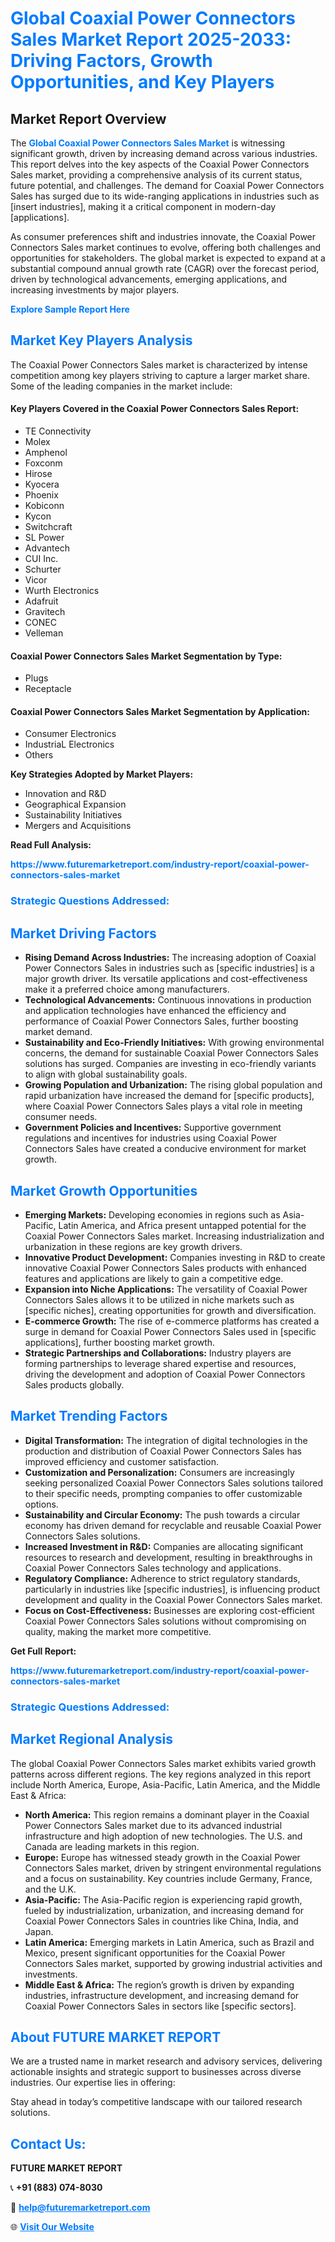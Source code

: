 <h1 style="color: #007BFF;">Global Coaxial Power Connectors Sales Market Report 2025-2033: Driving Factors, Growth Opportunities, and Key Players</h1>

<section id="overview">
<h2>Market Report Overview</h2>
<p>The <a href="https://www.futuremarketreport.com/industry-report/coaxial-power-connectors-sales-market" style="color: #007BFF; text-decoration: none;"><strong>Global Coaxial Power Connectors Sales Market</strong></a> is witnessing significant growth, driven by increasing demand across various industries. This report delves into the key aspects of the Coaxial Power Connectors Sales market, providing a comprehensive analysis of its current status, future potential, and challenges. The demand for Coaxial Power Connectors Sales has surged due to its wide-ranging applications in industries such as [insert industries], making it a critical component in modern-day [applications].</p>
<p>As consumer preferences shift and industries innovate, the Coaxial Power Connectors Sales market continues to evolve, offering both challenges and opportunities for stakeholders. The global market is expected to expand at a substantial compound annual growth rate (CAGR) over the forecast period, driven by technological advancements, emerging applications, and increasing investments by major players.</p>
</section>

<section id="overview">
<p><a href="https://www.futuremarketreport.com/request-sample/reportId=103652" style="color: #007BFF; text-decoration: none;"><strong>Explore Sample Report Here</strong></a></p>
</section>

<section id="key-players">
<h2 style="color: #007BFF;">Market Key Players Analysis</h2>
<p>The Coaxial Power Connectors Sales market is characterized by intense competition among key players striving to capture a larger market share. Some of the leading companies in the market include:</p>
<h4>Key Players Covered in the Coaxial Power Connectors Sales Report:</h4>
<ul><li>TE Connectivity</li><li>Molex</li><li>Amphenol</li><li>Foxconm</li><li>Hirose</li><li>Kyocera</li><li>Phoenix</li><li>Kobiconn</li><li>Kycon</li><li>Switchcraft</li><li>SL Power</li><li>Advantech</li><li>CUI Inc.</li><li>Schurter</li><li>Vicor</li><li>Wurth Electronics</li><li>Adafruit</li><li>Gravitech</li><li>CONEC</li><li>Velleman</li></ul>
<h4>Coaxial Power Connectors Sales Market Segmentation by Type:</h4>
<ul><li>Plugs</li><li>Receptacle</li></ul>

<h4>Coaxial Power Connectors Sales Market Segmentation by Application:</h4>
<ul><li>Consumer Electronics</li><li>IndustriaL Electronics</li><li>Others</li></ul>
<p><strong>Key Strategies Adopted by Market Players:</strong></p>
<ul>
<li>Innovation and R&D</li>
<li>Geographical Expansion</li>
<li>Sustainability Initiatives</li>
<li>Mergers and Acquisitions</li>
</ul>
</section>

<section>
<p><strong>Read Full Analysis: </strong></p><a href="https://www.futuremarketreport.com/industry-report/coaxial-power-connectors-sales-market" style="color: #007BFF; text-decoration: none;"><strong>https://www.futuremarketreport.com/industry-report/coaxial-power-connectors-sales-market</strong></a>
<h3 style="color: #007BFF;">Strategic Questions Addressed:</h3>
</section>

<section id="driving-factors">
<h2 style="color: #007BFF;">Market Driving Factors</h2>
<ul>
<li><strong>Rising Demand Across Industries:</strong> The increasing adoption of Coaxial Power Connectors Sales in industries such as [specific industries] is a major growth driver. Its versatile applications and cost-effectiveness make it a preferred choice among manufacturers.</li>
<li><strong>Technological Advancements:</strong> Continuous innovations in production and application technologies have enhanced the efficiency and performance of Coaxial Power Connectors Sales, further boosting market demand.</li>
<li><strong>Sustainability and Eco-Friendly Initiatives:</strong> With growing environmental concerns, the demand for sustainable Coaxial Power Connectors Sales solutions has surged. Companies are investing in eco-friendly variants to align with global sustainability goals.</li>
<li><strong>Growing Population and Urbanization:</strong> The rising global population and rapid urbanization have increased the demand for [specific products], where Coaxial Power Connectors Sales plays a vital role in meeting consumer needs.</li>
<li><strong>Government Policies and Incentives:</strong> Supportive government regulations and incentives for industries using Coaxial Power Connectors Sales have created a conducive environment for market growth.</li>
</ul>
</section>

<section id="growth-opportunities">
<h2 style="color: #007BFF;">Market Growth Opportunities</h2>
<ul>
<li><strong>Emerging Markets:</strong> Developing economies in regions such as Asia-Pacific, Latin America, and Africa present untapped potential for the Coaxial Power Connectors Sales market. Increasing industrialization and urbanization in these regions are key growth drivers.</li>
<li><strong>Innovative Product Development:</strong> Companies investing in R&D to create innovative Coaxial Power Connectors Sales products with enhanced features and applications are likely to gain a competitive edge.</li>
<li><strong>Expansion into Niche Applications:</strong> The versatility of Coaxial Power Connectors Sales allows it to be utilized in niche markets such as [specific niches], creating opportunities for growth and diversification.</li>
<li><strong>E-commerce Growth:</strong> The rise of e-commerce platforms has created a surge in demand for Coaxial Power Connectors Sales used in [specific applications], further boosting market growth.</li>
<li><strong>Strategic Partnerships and Collaborations:</strong> Industry players are forming partnerships to leverage shared expertise and resources, driving the development and adoption of Coaxial Power Connectors Sales products globally.</li>
</ul>
</section>

<section id="trending-factors">
<h2 style="color: #007BFF;">Market Trending Factors</h2>
<ul>
<li><strong>Digital Transformation:</strong> The integration of digital technologies in the production and distribution of Coaxial Power Connectors Sales has improved efficiency and customer satisfaction.</li>
<li><strong>Customization and Personalization:</strong> Consumers are increasingly seeking personalized Coaxial Power Connectors Sales solutions tailored to their specific needs, prompting companies to offer customizable options.</li>
<li><strong>Sustainability and Circular Economy:</strong> The push towards a circular economy has driven demand for recyclable and reusable Coaxial Power Connectors Sales solutions.</li>
<li><strong>Increased Investment in R&D:</strong> Companies are allocating significant resources to research and development, resulting in breakthroughs in Coaxial Power Connectors Sales technology and applications.</li>
<li><strong>Regulatory Compliance:</strong> Adherence to strict regulatory standards, particularly in industries like [specific industries], is influencing product development and quality in the Coaxial Power Connectors Sales market.</li>
<li><strong>Focus on Cost-Effectiveness:</strong> Businesses are exploring cost-efficient Coaxial Power Connectors Sales solutions without compromising on quality, making the market more competitive.</li>
</ul>
</section>

<section>
<p><strong>Get Full Report: </strong></p><a href="https://www.futuremarketreport.com/industry-report/coaxial-power-connectors-sales-market" style="color: #007BFF; text-decoration: none;"><strong>https://www.futuremarketreport.com/industry-report/coaxial-power-connectors-sales-market</strong></a>
<h3 style="color: #007BFF;">Strategic Questions Addressed:</h3>
</section>


<section id="regional-analysis">
<h2 style="color: #007BFF;">Market Regional Analysis</h2>
<p>The global Coaxial Power Connectors Sales market exhibits varied growth patterns across different regions. The key regions analyzed in this report include North America, Europe, Asia-Pacific, Latin America, and the Middle East & Africa:</p>
<ul>
<li><strong>North America:</strong> This region remains a dominant player in the Coaxial Power Connectors Sales market due to its advanced industrial infrastructure and high adoption of new technologies. The U.S. and Canada are leading markets in this region.</li>
<li><strong>Europe:</strong> Europe has witnessed steady growth in the Coaxial Power Connectors Sales market, driven by stringent environmental regulations and a focus on sustainability. Key countries include Germany, France, and the U.K.</li>
<li><strong>Asia-Pacific:</strong> The Asia-Pacific region is experiencing rapid growth, fueled by industrialization, urbanization, and increasing demand for Coaxial Power Connectors Sales in countries like China, India, and Japan.</li>
<li><strong>Latin America:</strong> Emerging markets in Latin America, such as Brazil and Mexico, present significant opportunities for the Coaxial Power Connectors Sales market, supported by growing industrial activities and investments.</li>
<li><strong>Middle East & Africa:</strong> The region’s growth is driven by expanding industries, infrastructure development, and increasing demand for Coaxial Power Connectors Sales in sectors like [specific sectors].</li>
</ul>
</section>

<footer>
<h2 style="color: #007BFF;">About FUTURE MARKET REPORT</h2>
<p>We are a trusted name in market research and advisory services, delivering actionable insights and strategic support to businesses across diverse industries. Our expertise lies in offering:</p>

<p>Stay ahead in today’s competitive landscape with our tailored research solutions.</p>

<h2 style="color: #007BFF;">Contact Us:</h2>
<p><strong>FUTURE MARKET REPORT</strong></p>
<p>📞 <strong>+91 (883) 074-8030</strong></p>
<p>📧 <strong><a href="mailto:help@futuremarketreport.com" style="color: #007BFF;">help@futuremarketreport.com</a></strong></p>
<p>🌐 <strong><a href="https://www.futuremarketreport.com/" style="color: #007BFF;">Visit Our Website</a></strong></p>
</footer>